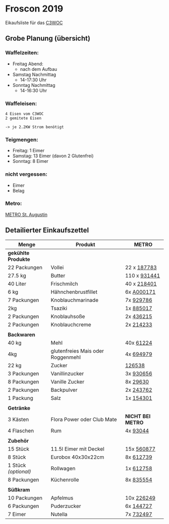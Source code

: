  Froscon 2019
================

Eikaufsliste für das [C3WOC](https://c3woc.de)

 Grobe Planung (übersicht)
---------------------------
### Waffelzeiten:

 - Freitag Abend:
   + nach dem Aufbau
 - Samstag Nachmittag
   + 14-17:30 Uhr
 - Sonntag Nachmittag
   + 14-16:30 Uhr

### Waffeleisen:
```
4 Eisen vom C3WOC
2 gemitete Eisen

-> je 2.2KW Strom benötigt
```

### Teigmengen:
 - Freitag: 1 Eimer
 - Samstag: 13 Eimer (davon 2 Glutenfrei)
 - Sonntag: 8 Eimer
<!-- Insgesamt 22 Eimer - 2 davon glutenfrei -->

### nicht vergessen:
 + Eimer
 + Belag

### Metro:
[METRO St. Augustin](https://www.metro.de/standorte/sankt-augustin)

 Detailierter Einkaufszettel
-------------------------------

| Menge | Produkt | METRO |
| ----- | ------- | ----- |
| **gekühlte Produkte** |||
| <!-- 22 x 1 --> 22 Packungen | Vollei | 22 x [187783](https://produkte.metro.de/shop/pv/BTY-X187825/0032/0021/) |
| <!-- 22 x 1.25kg --> 27.5 kg | Butter | 110 x [931441](https://produkte.metro.de/shop/pv/BTY-X314169/0032/0021/) |
| <!-- 22 x 1.5L + 7 --> 40 Liter | Frischmilch | 40 x [218401](https://produkte.metro.de/shop/pv/BTY-X702948/0032/0021/) |
| <!-- if doenergrill --> 6 kg | Hähnchenbrustfillet | 6x [A000171](https://produkte.metro.de/shop/pv/BTY-Z213/0032/0021/) |
| <!-- if doenergrill --> 7 Packungen | Knoblauchmarinade | 7x [929786](https://produkte.metro.de/shop/pv/BTY-X312382/0032/0021/) |
| <!-- if doenergrill --> 2kg | Tsaziki | 1x [885017](https://produkte.metro.de/shop/pv/BTY-X271502/0032/0021/) |
| <!-- if doenergrill --> 2 Packungen | Knoblauhsoße | 2x [436215](https://produkte.metro.de/shop/pv/BTY-X619099/0032/0021/) |
| <!-- if doenergrill --> 2 Packungen | Knoblauchcreme | 2x [214233](https://produkte.metro.de/shop/pv/BTY-X377826/0032/0021/) |
|               |||
| **Backwaren** |||
| <!-- 20 x 2kg --> 40 kg | Mehl | 40x [61224](https://produkte.metro.de/shop/pv/BTY-X245248/0032/0021/) |
| <!-- 2 x 2kg --> 4kg    | glutenfreies Mais oder Roggenmehl | 4x [694979](https://produkte.metro.de/shop/pv/BTY-X81625/0032/0021/) |
| <!-- 22 x 1kg --> 22 kg | Zucker | [126538](https://produkte.metro.de/shop/pv/BTY-X322462/0032/0021/) |
| <!-- 22 x 0.14kg --> 3 Packungen | Vanillinzucker |3x [930656](https://produkte.metro.de/shop/pv/BTY-X313259/0032/0021/) |
| <!-- 22 x 0.33 --> 8 Packungen | Vanille Zucker | 8x [29630](https://produkte.metro.de/shop/pv/BTY-X29672/0032/0021/) |
| <!-- 22 x 0.1kg -->  2 Packungen | Backpulver | 2x [243762](https://produkte.metro.de/shop/pv/BTY-X178154/0032/0021/) |
| <!-- 22 x 1/22 Pkg --> 1 Packung | Salz | 1x [154301](https://produkte.metro.de/shop/pv/BTY-X351156/0032/0021/) |
|               |||
| **Getränke**  |||
| <!-- 22 * 2 Fl --> 3 Kästen | Flora Power oder Club Mate | **NICHT BEI METRO** |
| <!-- 22 * 0.25 --> 4 Flaschen | Rum | 4x [93044](https://produkte.metro.de/shop/pv/BTY-X22163/0032/0021/) |
|               |||
| **Zubehör**   |||
| <!-- max Teig/Tag --> 15 Stück | 11.5l Eimer mit Deckel | 15x [560877](https://produkte.metro.de/shop/pv/BTY-X437952/0032/0021/)
| <!-- if needed for cccamp --> 8 Stück | Eurobox 40x30x22cm | 8x [612739](https://produkte.metro.de/shop/pv/BTY-X888208/0032/0021/) |
| <!-- if needed for cccamp --> 1 Stück *(optional)* | Rollwagen | 1x [612758](https://produkte.metro.de/shop/pv/BTY-X888863/0032/0021/) |
| 8 Packungen | Küchenrolle | 8x [835554](https://produkte.metro.de/shop/pv/BTY-X225078/) |
|               |||
| **Süßkram**   |||
| <!-- 22 x ? --> 10 Packungen | Apfelmus | 10x [226249](https://produkte.metro.de/shop/pv/BTY-X715836/0032/0021/) |
| <!-- 22 x ? --> 6 Packungen  | Puderzucker | 6x [144727](https://produkte.metro.de/shop/pv/BTY-X595024/0032/0021/) |
| <!-- 22 x ? --> 7 Eimer | Nutella | 7x [732497](https://produkte.metro.de/shop/pv/BTY-X126723/0032/0021/) |


